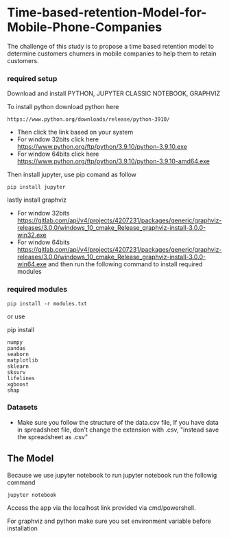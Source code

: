 # Time-based-retention-Model-for-Mobile-Phone-Companies
The challenge of this study is to propose a time based retention model to determine customers churners in mobile companies to help them to retain customers.


### required setup

Download and install PYTHON, JUPYTER CLASSIC NOTEBOOK, GRAPHVIZ

To install python download python here
```
https://www.python.org/downloads/release/python-3910/
```
- Then click the link based on your system
- For window 32bits click here https://www.python.org/ftp/python/3.9.10/python-3.9.10.exe
- For window 64bits click here https://www.python.org/ftp/python/3.9.10/python-3.9.10-amd64.exe

Then install jupyter, use pip comand as follow

```
pip install jupyter
```

lastly install graphviz
- For window 32bits https://gitlab.com/api/v4/projects/4207231/packages/generic/graphviz-releases/3.0.0/windows_10_cmake_Release_graphviz-install-3.0.0-win32.exe
- For window 64bits https://gitlab.com/api/v4/projects/4207231/packages/generic/graphviz-releases/3.0.0/windows_10_cmake_Release_graphviz-install-3.0.0-win64.exe
and then run the following command to install required modules
 
### required modules
```
pip install -r modules.txt
```

or use

pip install 
```
numpy
pandas
seaborn
matplotlib
sklearn
sksurv
lifelines
xgboost
shap
```

### Datasets

* Make sure you follow the structure of the data.csv file,
  If you have data in spreadsheet file, don't change the extension with .csv,
  "instead save the spreadsheet as .csv" 

## The Model

Because we use jupyter notebook to run jupyter notebook run the followig command

```
jupyter notebook 

```
Access the app via the localhost link provided via cmd/powershell.



For graphviz and python make sure you set environment variable before installation





